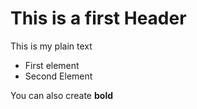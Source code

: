 # This is a first Header
This is my plain text

* First element
* Second Element

You can also create **bold** 
